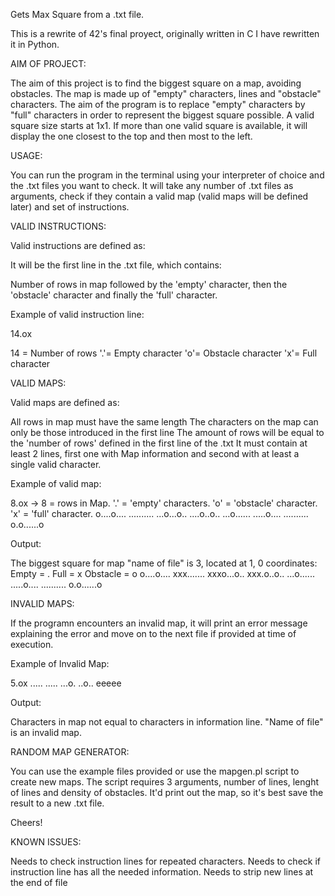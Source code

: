 Gets Max Square from a .txt file.

This is a rewrite of 42's final proyect, originally written in C I have rewritten it in Python.

AIM OF PROJECT:

The aim of this project is to find the biggest square on a map, avoiding obstacles.
The map is made up of "empty" characters, lines and "obstacle" characters.
The aim of the program is to replace "empty" characters by "full" characters in order to represent the biggest square possible. A valid square size starts at 1x1.
If more than one valid square is available, it will display the one closest to the top and then most to the left.

USAGE:

You can run the program in the terminal using your interpreter of choice and the .txt files you want to check.
It will take any number of .txt files as arguments, check if they contain a valid map (valid maps will be defined later) and set of instructions.

VALID INSTRUCTIONS:

Valid instructions are defined as:

It will be the first line in the .txt file, which contains:

Number of rows in map followed by the 'empty' character, then the 'obstacle' character and finally the 'full' character.

Example of valid instruction line:

14.ox

14 = Number of rows
'.'= Empty character
'o'= Obstacle character
'x'= Full character

VALID MAPS:

Valid maps are defined as:

All rows in map must have the same length
The characters on the map can only be those introduced in the first line
The amount of rows will be equal to the 'number of rows' defined in the first line of the .txt
It must contain at least 2 lines, first one with Map information and second with at least a single valid character.



Example of valid map: 

8.ox -> 8 = rows in Map. '.' = 'empty' characters. 'o' = 'obstacle' character. 'x' = 'full' character.
o....o....
..........
...o...o..
....o..o..
...o......
.....o....
..........
o.o......o

Output: 

The biggest square for map "name of file" is 3, located at 1, 0 coordinates: 
Empty = .       Full = x         Obstacle = o
o....o....
xxx.......
xxxo...o..
xxx.o..o..
...o......
.....o....
..........
o.o......o

INVALID MAPS:

If the programn encounters an invalid map, it will print an error message explaining the error and move on to the next file if provided at time of execution.

Example of Invalid Map:

5.ox
.....
.....
...o.
..o..
eeeee

Output: 

Characters in map not equal to characters in information line. "Name of file" is an invalid map.

RANDOM MAP GENERATOR:

You can use the example files provided or use the mapgen.pl script to create new maps. The script requires 3 arguments, number of lines, lenght of lines and density of obstacles. It'd print out the map,
so it's best save the result to a new .txt file.


Cheers!

KNOWN ISSUES:

Needs to check instruction lines for repeated characters.
Needs to check if instruction line has all the needed information.
Needs to strip new lines at the end of file